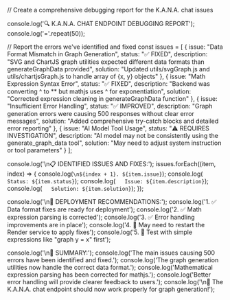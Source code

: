 // Create a comprehensive debugging report for the K.A.N.A. chat issues

console.log('🔍 K.A.N.A. CHAT ENDPOINT DEBUGGING REPORT');
console.log('='.repeat(50));

// Report the errors we've identified and fixed
const issues = [
    {
        issue: "Data Format Mismatch in Graph Generation",
        status: "✅ FIXED",
        description: "SVG and ChartJS graph utilities expected different data formats than generateGraphData provided",
        solution: "Updated utils/svgGraph.js and utils/chartjsGraph.js to handle array of {x, y} objects"
    },
    {
        issue: "Math Expression Syntax Error", 
        status: "✅ FIXED",
        description: "Backend was converting ^ to ** but mathjs uses ^ for exponentiation",
        solution: "Corrected expression cleaning in generateGraphData function"
    },
    {
        issue: "Insufficient Error Handling",
        status: "✅ IMPROVED", 
        description: "Graph generation errors were causing 500 responses without clear error messages",
        solution: "Added comprehensive try-catch blocks and detailed error reporting"
    },
    {
        issue: "AI Model Tool Usage",
        status: "⚠️ REQUIRES INVESTIGATION",
        description: "AI model may not be consistently using the generate_graph_data tool",
        solution: "May need to adjust system instruction or tool parameters"
    }
];

console.log('\n📋 IDENTIFIED ISSUES AND FIXES:');
issues.forEach((item, index) => {
    console.log(`\n${index + 1}. ${item.issue}`);
    console.log(`   Status: ${item.status}`);
    console.log(`   Issue: ${item.description}`);
    console.log(`   Solution: ${item.solution}`);
});

console.log('\n🚀 DEPLOYMENT RECOMMENDATIONS:');
console.log('1. ✅ Data format fixes are ready for deployment');
console.log('2. ✅ Math expression parsing is corrected');
console.log('3. ✅ Error handling improvements are in place');
console.log('4. 🔄 May need to restart the Render service to apply fixes');
console.log('5. 🧪 Test with simple expressions like "graph y = x" first');

console.log('\n📝 SUMMARY:');
console.log('The main issues causing 500 errors have been identified and fixed.');
console.log('The graph generation utilities now handle the correct data format.');
console.log('Mathematical expression parsing has been corrected for mathjs.');
console.log('Better error handling will provide clearer feedback to users.');
console.log('\n🎯 The K.A.N.A. chat endpoint should now work properly for graph generation!');
